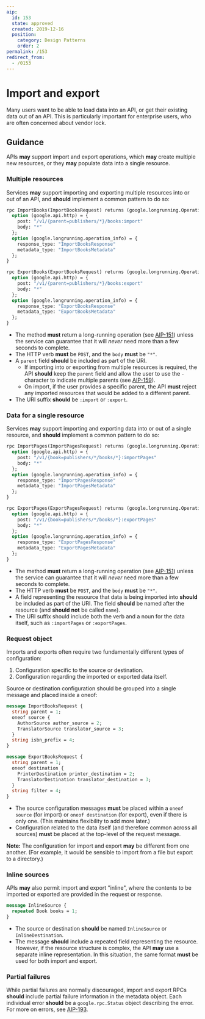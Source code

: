 ```yaml
---
aip:
  id: 153
  state: approved
  created: 2019-12-16
  position:
    category: Design Patterns
    order: 2
permalink: /153
redirect_from:
  - /0153
---
```


# Import and export

Many users want to be able to load data into an API, or get their existing data
out of an API. This is particularly important for enterprise users, who are
often concerned about vendor lock.

## Guidance

APIs **may** support import and export operations, which **may** create
multiple new resources, or they **may** populate data into a single resource.

### Multiple resources

Services **may** support importing and exporting multiple resources into or out
of an API, and **should** implement a common pattern to do so:

```proto
rpc ImportBooks(ImportBooksRequest) returns (google.longrunning.Operation) {
  option (google.api.http) = {
    post: "/v1/{parent=publishers/*}/books:import"
    body: "*"
  };
  option (google.longrunning.operation_info) = {
    response_type: "ImportBooksResponse"
    metadata_type: "ImportBooksMetadata"
  };
}

rpc ExportBooks(ExportBooksRequest) returns (google.longrunning.Operation) {
  option (google.api.http) = {
    post: "/v1/{parent=publishers/*}/books:export"
    body: "*"
  };
  option (google.longrunning.operation_info) = {
    response_type: "ExportBooksResponse"
    metadata_type: "ExportBooksMetadata"
  };
}
```

- The method **must** return a long-running operation (see [AIP-151][]) unless
  the service can guarantee that it will _never_ need more than a few seconds
  to complete.
- The HTTP verb **must** be `POST`, and the `body` **must** be `"*"`.
- A `parent` field **should** be included as part of the URI.
  - If importing into or exporting from multiple resources is required, the API
    **should** keep the `parent` field and allow the user to use the `-`
    character to indicate multiple parents (see [AIP-159][]).
  - On import, if the user provides a specific parent, the API **must** reject
    any imported resources that would be added to a different parent.
- The URI suffix **should** be `:import` or `:export`.

### Data for a single resource

Services **may** support importing and exporting data into or out of a single
resource, and **should** implement a common pattern to do so:

```proto
rpc ImportPages(ImportPagesRequest) returns (google.longrunning.Operation) {
  option (google.api.http) = {
    post: "/v1/{book=publishers/*/books/*}:importPages"
    body: "*"
  };
  option (google.longrunning.operation_info) = {
    response_type: "ImportPagesResponse"
    metadata_type: "ImportPagesMetadata"
  };
}

rpc ExportPages(ExportPagesRequest) returns (google.longrunning.Operation) {
  option (google.api.http) = {
    post: "/v1/{book=publishers/*/books/*}:exportPages"
    body: "*"
  };
  option (google.longrunning.operation_info) = {
    response_type: "ExportPagesResponse"
    metadata_type: "ExportPagesMetadata"
  };
}
```

- The method **must** return a long-running operation (see [AIP-151][]) unless
  the service can guarantee that it will _never_ need more than a few seconds
  to complete.
- The HTTP verb **must** be `POST`, and the `body` **must** be `"*"`.
- A field representing the resource that data is being imported into **should**
  be included as part of the URI. The field **should** be named after the
  resource (and **should not** be called `name`).
- The URI suffix should include both the verb and a noun for the data itself,
  such as `:importPages` or `:exportPages`.

### Request object

Imports and exports often require two fundamentally different types of
configuration:

1. Configuration specific to the source or destination.
2. Configuration regarding the imported or exported data itself.

Source or destination configuration should be grouped into a single message and
placed inside a oneof:

```proto
message ImportBooksRequest {
  string parent = 1;
  oneof source {
    AuthorSource author_source = 2;
    TranslatorSource translator_source = 3;
  }
  string isbn_prefix = 4;
}

message ExportBooksRequest {
  string parent = 1;
  oneof destination {
    PrinterDestination printer_destination = 2;
    TranslatorDestination translator_destination = 3;
  }
  string filter = 4;
}
```

- The source configuration messages **must** be placed within a `oneof source`
  (for import) or `oneof destination` (for export), even if there is only one.
  (This maintains flexibility to add more later.)
- Configuration related to the data itself (and therefore common across all
  sources) **must** be placed at the top-level of the request message.

**Note:** The configuration for import and export **may** be different from one
another. (For example, it would be sensible to import from a file but export to
a directory.)

### Inline sources

APIs **may** also permit import and export "inline", where the contents to be
imported or exported are provided in the request or response.

```proto
message InlineSource {
  repeated Book books = 1;
}
```

- The source or destination **should** be named `InlineSource` or
  `InlineDestination`.
- The message **should** include a repeated field representing the resource.
  However, if the resource structure is complex, the API **may** use a separate
  inline representation. In this situation, the same format **must** be used
  for both import and export.

### Partial failures

While partial failures are normally discouraged, import and export RPCs
**should** include partial failure information in the metadata object. Each
individual error **should** be a `google.rpc.Status` object describing the
error. For more on errors, see [AIP-193][].

[aip-151]: ./0151.md
[aip-159]: ./0159.md
[aip-193]: ./0193.md
[google bigquery]: https://cloud.google.com/bigquery
[google storage]: https://cloud.google.com/storage
